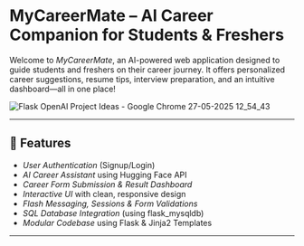 # MyCareerMate – AI Career Companion for Students & Freshers

Welcome to *MyCareerMate*, an AI-powered web application designed to guide students and freshers on their career journey. It offers personalized career suggestions, resume tips, interview preparation, and an intuitive dashboard—all in one place!

![Flask OpenAI Project Ideas - Google Chrome 27-05-2025 12_54_43](https://github.com/user-attachments/assets/32d66174-d4f0-4788-93a7-8cfc3db298d5)


---

## 🚀 Features

- *User Authentication* (Signup/Login)
- *AI Career Assistant* using Hugging Face API
- *Career Form Submission & Result Dashboard*
- *Interactive UI* with clean, responsive design
- *Flash Messaging, Sessions & Form Validations*
- *SQL Database Integration* (using flask_mysqldb)
- *Modular Codebase* using Flask & Jinja2 Templates

---

